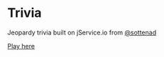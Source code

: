 # Trivia
Jeopardy trivia built on jService.io from <a href="https://github.com/sottenad">@sottenad</a>


[Play here](http://masonpawsey.com/trivia)
